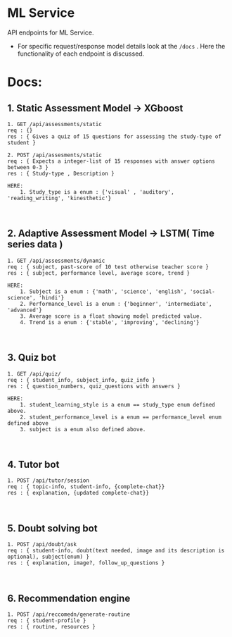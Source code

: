 # ML Service

API endpoints for ML Service.

* For specific request/response model details look at the ```/docs``` . Here the functionality of each endpoint is discussed.

# Docs: 
## 1. Static Assessment Model -> XGboost
    1. GET /api/assessments/static
    req : {}
    res : { Gives a quiz of 15 questions for assessing the study-type of student }

    2. POST /api/assesments/static
    req : { Expects a integer-list of 15 responses with answer options between 0-3 }
    res : { Study-type , Description }

```
HERE:
    1. Study_type is a enum : {'visual' , 'auditory', 'reading_writing', 'kinesthetic'}
```
</br>

## 2. Adaptive Assessment Model -> LSTM( Time series data )
    1. GET /api/assessments/dynamic
    req : { subject, past-score of 10 test otherwise teacher score }
    res : { subject, performance level, average score, trend }

```
HERE: 
    1. Subject is a enum : {'math', 'science', 'english', 'social-science', 'hindi'}
    2. Performance_level is a enum : {'beginner', 'intermediate', 'advanced'}
    3. Average score is a float showing model predicted value.
    4. Trend is a enum : {'stable', 'improving', 'declining'}
```
</br>

## 3. Quiz bot
    1. GET /api/quiz/
    req : { student_info, subject_info, quiz_info }
    res : { question_numbers, quiz_questions with answers }
```
HERE: 
    1. student_learning_style is a enum == study_type enum defined above.
    2. student_performance_level is a enum == performance_level enum defined above
    3. subject is a enum also defined above.
```
</br>

## 4. Tutor bot
    1. POST /api/tutor/session
    req : { topic-info, student-info, {complete-chat}}
    res : { explanation, {updated complete-chat}}
</br>

## 5. Doubt solving bot
    1. POST /api/doubt/ask
    req : { student-info, doubt(text needed, image and its description is optional), subject(enum) }
    res : { explanation, image?, follow_up_questions }

</br>

## 6. Recommendation engine
    1. POST /api/reccomedn/generate-routine
    req : { student-profile }
    res : { routine, resources }

